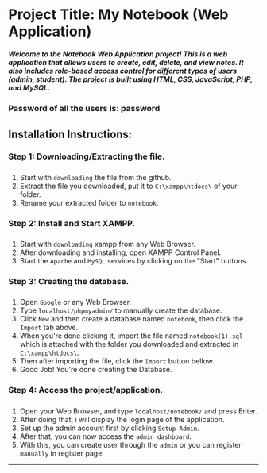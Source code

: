 # Project Title: My Notebook (Web Application) 

##### Welcome to the Notebook Web Application project! This is a web application that allows users to create, edit, delete, and view notes. It also includes role-based access control for different types of users (admin, student). The project is built using HTML, CSS, JavaScript, PHP, and MySQL.

### Password of all the users is: password

## Installation Instructions:

### Step 1: Downloading/Extracting the file.

##### 
1. Start with ```downloading``` the file from the github.
2. Extract the file you downloaded, put it to ```C:\xampp\htdocs\``` of your folder.
3. Rename your extracted folder to ```notebook```.

### Step 2: Install and Start XAMPP.

##### 
1. Start with ```downloading``` xampp from any Web Browser.
2. After downloading and installing, open XAMPP Control Panel.
3. Start the ```Apache``` and ```MySQL``` services by clicking on the "Start" buttons.


### Step 3: Creating the database.

##### 
1. Open ```Google``` or any Web Browser.
2. Type ```localhost/phpmyadmin/``` to manually create the database.
3. Click ```New``` and then create a database named ```notebook```, then click the ```Import``` tab above.
4. When you're done clicking it, import the file named ```notebook(1).sql``` which is attached with the folder you downloaded and extracted in ```C:\xampp\htdocs\```.
5. Then after importing the file, click the ```Import``` button bellow.
6. Good Job! You're done creating the Database.

### Step 4: Access the project/application.

##### 
1. Open your Web Browser, and type ```localhost/notebook/``` and press Enter.
2. After doing that, i will display the login page of the application.
3. Set up the admin account first by clicking ```Setup Admin```.
4. After that, you can now access the ```admin dashboard```.
5. With this, you can create user through the ```admin``` or you can register ```manually``` in register page.

___
